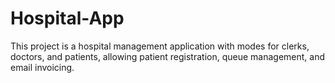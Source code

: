 # Hospital-App
This project is a hospital management application with modes for clerks, doctors, and patients, allowing patient registration, queue management, and email invoicing.
